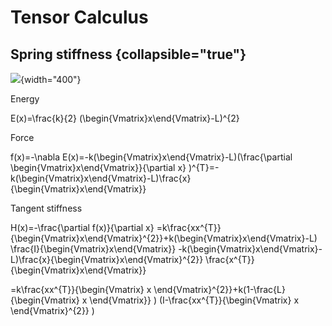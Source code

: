 # Tensor Calculus

## Spring stiffness {collapsible="true"}

![](Spring.png){width="400"}

<procedure title="Spring" >
<p>Energy</p>
<code-block lang="tex"> E(x)=\frac{k}{2} (\begin{Vmatrix}x\end{Vmatrix}-L)^{2}
</code-block>
<p>Force</p>
<code-block lang="tex"> f(x)=-\nabla E(x)=-k(\begin{Vmatrix}x\end{Vmatrix}-L)(\frac{\partial \begin{Vmatrix}x\end{Vmatrix}}{\partial x} )^{T}=-k(\begin{Vmatrix}x\end{Vmatrix}-L)\frac{x}{\begin{Vmatrix}x\end{Vmatrix}}
</code-block>
<p>Tangent stiffness</p>
<code-block lang="tex"> H(x)=-\frac{\partial f(x)}{\partial x} =k\frac{xx^{T}}{\begin{Vmatrix}x\end{Vmatrix}^{2}}+k(\begin{Vmatrix}x\end{Vmatrix}-L) \frac{I}{\begin{Vmatrix}x\end{Vmatrix}} -k(\begin{Vmatrix}x\end{Vmatrix}-L)\frac{x}{\begin{Vmatrix}x\end{Vmatrix}^{2}} \frac{x^{T}}{\begin{Vmatrix}x\end{Vmatrix}}
</code-block>
<p> </p>
<code-block lang="tex"> =k\frac{xx^{T}}{\begin{Vmatrix}
x
\end{Vmatrix}^{2}}+k(1-\frac{L}{\begin{Vmatrix}
x
\end{Vmatrix}} ) (I-\frac{xx^{T}}{\begin{Vmatrix}
x
\end{Vmatrix}^{2}} ) </code-block>
</procedure>
